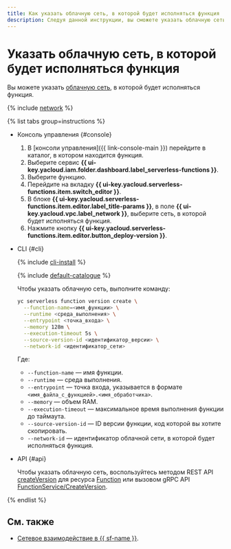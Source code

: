 ```yaml
---
title: Как указать облачную сеть, в которой будет исполняться функция
description: Следуя данной инструкции, вы сможете указать облачную сеть, в которой будет исполняться функция.
---
```


# Указать облачную сеть, в которой будет исполняться функция

Вы можете указать [облачную сеть](../../../vpc/concepts/network.md#network), в которой будет исполняться функция.

{% include [network](../../../_includes/functions/network.md) %}

{% list tabs group=instructions %}

- Консоль управления {#console}
    
    1. В [консоли управления]({{ link-console-main }}) перейдите в каталог, в котором находится функция.
    1. Выберите сервис **{{ ui-key.yacloud.iam.folder.dashboard.label_serverless-functions }}**.
    1. Выберите функцию.
    1. Перейдите на вкладку **{{ ui-key.yacloud.serverless-functions.item.switch_editor }}**.
    1. В блоке **{{ ui-key.yacloud.serverless-functions.item.editor.label_title-params }}**, в поле **{{ ui-key.yacloud.vpc.label_network }}**, выберите сеть, в которой будет исполняться функция.
    1. Нажмите кнопку **{{ ui-key.yacloud.serverless-functions.item.editor.button_deploy-version }}**.
    
- CLI {#cli}

    {% include [cli-install](../../../_includes/cli-install.md) %}

    {% include [default-catalogue](../../../_includes/default-catalogue.md) %}

    Чтобы указать облачную сеть, выполните команду:

    ```bash
    yc serverless function version create \
      --function-name=<имя_функции> \
      --runtime <среда_выполнения> \
      --entrypoint <точка_входа> \
      --memory 128m \
      --execution-timeout 5s \
      --source-version-id <идентификатор_версии> \
      --network-id <идентификатор_сети>
    ```
    Где:

    * `--function-name` — имя функции.
    * `--runtime` — среда выполнения.
    * `--entrypoint` — точка входа, указывается в формате `<имя_файла_с_функцией>.<имя_обработчика>`.
    * `--memory` — объем RAM.
    * `--execution-timeout` — максимальное время выполнения функции до таймаута.
    * `--source-version-id` — ID версии функции, код которой вы хотите скопировать.
    * `--network-id` — идентификатор облачной сети, в которой будет исполняться функция.

- API {#api}

    Чтобы указать облачную сеть, воспользуйтесь методом REST API [createVersion](../../functions/api-ref/Function/createVersion.md) для ресурса [Function](../../functions/api-ref/Function/index.md) или вызовом gRPC API [FunctionService/CreateVersion](../../functions/api-ref/grpc/function_service.md#CreateVersion).

{% endlist %}

## См. также

* [Сетевое взаимодействие в {{ sf-name }}](../../concepts/networking.md).